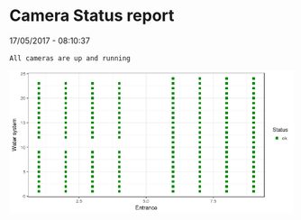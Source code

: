 Camera Status report
================
17/05/2017 - 08:10:37

    All cameras are up and running

![](camreport_files/figure-markdown_github/unnamed-chunk-2-1.png)
